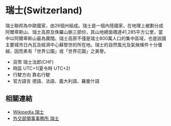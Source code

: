 # 瑞士(Switzerland)

瑞士聯邦為中歐國家，由26個州組成。瑞士是一個內陸國家，在地理上被劃分成阿爾卑斯山、瑞士高原及侏羅山脈三部份，其山地總面積達41,285平方公里，當中以阿爾卑斯山最為廣闊。瑞士高原不僅是瑞士800萬人口的集中區域，也是該國主要城市日內瓦及經濟中心蘇黎世的所在地。瑞士的自然風光及氣候條件十分優越，因而素有「世界公園」或「世界花園」之美譽。

- 貨幣 瑞士法郎(CHF)
- 時區 UTC+1(夏令時 UTC+2)
- 行駛方向 靠右行駛
- 官方語言 德語、法語、義大利語、羅曼什語

## 相關連結

- [Wikipedia 瑞士](https://zh.wikipedia.org/zh-tw/%E7%91%9E%E5%A3%AB)
- [外交部領事事務所 瑞士](https://www.boca.gov.tw/sp-foof-countrycp-01-72-d01b5-1.html)
